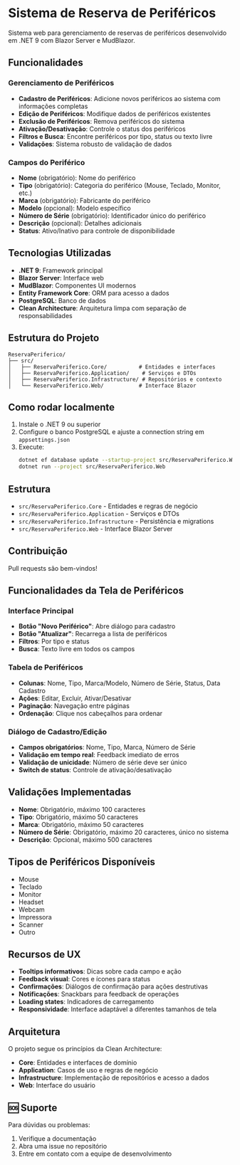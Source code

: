 # Sistema de Reserva de Periféricos

Sistema web para gerenciamento de reservas de periféricos desenvolvido em .NET 9 com Blazor Server e MudBlazor.

## Funcionalidades

### Gerenciamento de Periféricos
- **Cadastro de Periféricos**: Adicione novos periféricos ao sistema com informações completas
- **Edição de Periféricos**: Modifique dados de periféricos existentes
- **Exclusão de Periféricos**: Remova periféricos do sistema
- **Ativação/Desativação**: Controle o status dos periféricos
- **Filtros e Busca**: Encontre periféricos por tipo, status ou texto livre
- **Validações**: Sistema robusto de validação de dados

### Campos do Periférico
- **Nome** (obrigatório): Nome do periférico
- **Tipo** (obrigatório): Categoria do periférico (Mouse, Teclado, Monitor, etc.)
- **Marca** (obrigatório): Fabricante do periférico
- **Modelo** (opcional): Modelo específico
- **Número de Série** (obrigatório): Identificador único do periférico
- **Descrição** (opcional): Detalhes adicionais
- **Status**: Ativo/Inativo para controle de disponibilidade

## Tecnologias Utilizadas

- **.NET 9**: Framework principal
- **Blazor Server**: Interface web
- **MudBlazor**: Componentes UI modernos
- **Entity Framework Core**: ORM para acesso a dados
- **PostgreSQL**: Banco de dados
- **Clean Architecture**: Arquitetura limpa com separação de responsabilidades

## Estrutura do Projeto

```
ReservaPeriferico/
├── src/
│   ├── ReservaPeriferico.Core/          # Entidades e interfaces
│   ├── ReservaPeriferico.Application/    # Serviços e DTOs
│   ├── ReservaPeriferico.Infrastructure/ # Repositórios e contexto
│   └── ReservaPeriferico.Web/           # Interface Blazor
```

## Como rodar localmente

1. Instale o .NET 9 ou superior
2. Configure o banco PostgreSQL e ajuste a connection string em `appsettings.json`
3. Execute:
   ```sh
   dotnet ef database update --startup-project src/ReservaPeriferico.Web
   dotnet run --project src/ReservaPeriferico.Web
   ```

## Estrutura
- `src/ReservaPeriferico.Core` - Entidades e regras de negócio
- `src/ReservaPeriferico.Application` - Serviços e DTOs
- `src/ReservaPeriferico.Infrastructure` - Persistência e migrations
- `src/ReservaPeriferico.Web` - Interface Blazor Server

## Contribuição
Pull requests são bem-vindos!

## Funcionalidades da Tela de Periféricos

### Interface Principal
- **Botão "Novo Periférico"**: Abre diálogo para cadastro
- **Botão "Atualizar"**: Recarrega a lista de periféricos
- **Filtros**: Por tipo e status
- **Busca**: Texto livre em todos os campos

### Tabela de Periféricos
- **Colunas**: Nome, Tipo, Marca/Modelo, Número de Série, Status, Data Cadastro
- **Ações**: Editar, Excluir, Ativar/Desativar
- **Paginação**: Navegação entre páginas
- **Ordenação**: Clique nos cabeçalhos para ordenar

### Diálogo de Cadastro/Edição
- **Campos obrigatórios**: Nome, Tipo, Marca, Número de Série
- **Validação em tempo real**: Feedback imediato de erros
- **Validação de unicidade**: Número de série deve ser único
- **Switch de status**: Controle de ativação/desativação

## Validações Implementadas

- **Nome**: Obrigatório, máximo 100 caracteres
- **Tipo**: Obrigatório, máximo 50 caracteres
- **Marca**: Obrigatório, máximo 50 caracteres
- **Número de Série**: Obrigatório, máximo 20 caracteres, único no sistema
- **Descrição**: Opcional, máximo 500 caracteres

## Tipos de Periféricos Disponíveis

- Mouse
- Teclado
- Monitor
- Headset
- Webcam
- Impressora
- Scanner
- Outro

## Recursos de UX

- **Tooltips informativos**: Dicas sobre cada campo e ação
- **Feedback visual**: Cores e ícones para status
- **Confirmações**: Diálogos de confirmação para ações destrutivas
- **Notificações**: Snackbars para feedback de operações
- **Loading states**: Indicadores de carregamento
- **Responsividade**: Interface adaptável a diferentes tamanhos de tela

## Arquitetura

O projeto segue os princípios da Clean Architecture:

- **Core**: Entidades e interfaces de domínio
- **Application**: Casos de uso e regras de negócio
- **Infrastructure**: Implementação de repositórios e acesso a dados
- **Web**: Interface do usuário

## 🆘 Suporte

Para dúvidas ou problemas:
1. Verifique a documentação
2. Abra uma issue no repositório
3. Entre em contato com a equipe de desenvolvimento 

